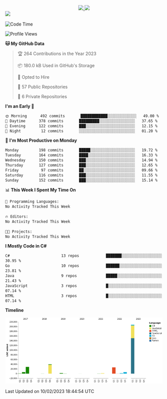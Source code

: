<div align="center">
  <a href="https://github.com/arielsrv">
    <img height="180em" src="https://github-readme-stats.vercel.app/api?username=arielsrv&show_icons=true&theme=radical&include_all_commits=true&count_private=true"/>
    <img height="180em" src="https://github-readme-stats.vercel.app/api/top-langs/?username=arielsrv&layout=compact&langs_count=10&theme=radical"/>
 </a>
</div>

<div>
  <a href="https://www.linkedin.com/in/arielpineiro/" target="_blank">
    <img src="https://img.shields.io/badge/-LinkedIn-%230077B5?style=for-the-badge&logo=linkedin&logoColor=white" target="_blank">
  </a>
</div>

<!--START_SECTION:waka-->
![Code Time](http://img.shields.io/badge/Code%20Time-0%20secs-blue)

![Profile Views](http://img.shields.io/badge/Profile%20Views-0-blue)

**🐱 My GitHub Data** 

> 🏆 264 Contributions in the Year 2023
 > 
> 📦 180.0 kB Used in GitHub's Storage 
 > 
> 💼 Opted to Hire
 > 
> 📜 57 Public Repositories 
 > 
> 🔑 6 Private Repositories  
 > 
**I'm an Early 🐤** 

```text
🌞 Morning      492 commits       ████████████░░░░░░░░░░░░░   49.00 % 
🌆 Daytime      378 commits       █████████░░░░░░░░░░░░░░░░   37.65 % 
🌃 Evening      122 commits       ███░░░░░░░░░░░░░░░░░░░░░░   12.15 % 
🌙 Night         12 commits       ░░░░░░░░░░░░░░░░░░░░░░░░░   01.20 % 

```
📅 **I'm Most Productive on Monday** 

```text
Monday         198 commits       █████░░░░░░░░░░░░░░░░░░░░   19.72 % 
Tuesday        164 commits       ████░░░░░░░░░░░░░░░░░░░░░   16.33 % 
Wednesday      150 commits       ███░░░░░░░░░░░░░░░░░░░░░░   14.94 % 
Thursday       127 commits       ███░░░░░░░░░░░░░░░░░░░░░░   12.65 % 
Friday          97 commits       ██░░░░░░░░░░░░░░░░░░░░░░░   09.66 % 
Saturday       116 commits       ███░░░░░░░░░░░░░░░░░░░░░░   11.55 % 
Sunday         152 commits       ███░░░░░░░░░░░░░░░░░░░░░░   15.14 % 

```


📊 **This Week I Spent My Time On** 

```text
💬 Programming Languages: 
No Activity Tracked This Week

🔥 Editors: 
No Activity Tracked This Week

🐱‍💻 Projects: 
No Activity Tracked This Week

```

**I Mostly Code in C#** 

```text
C#                       13 repos            ███████░░░░░░░░░░░░░░░░░░   30.95 % 
Go                       10 repos            ██████░░░░░░░░░░░░░░░░░░░   23.81 % 
Java                     9 repos             █████░░░░░░░░░░░░░░░░░░░░   21.43 % 
JavaScript               3 repos             █░░░░░░░░░░░░░░░░░░░░░░░░   07.14 % 
HTML                     3 repos             █░░░░░░░░░░░░░░░░░░░░░░░░   07.14 % 

```


**Timeline**

![Chart not found](https://raw.githubusercontent.com/arielsrv/arielsrv/main/charts/bar_graph.png) 


 Last Updated on 10/02/2023 18:44:54 UTC
<!--END_SECTION:waka-->
